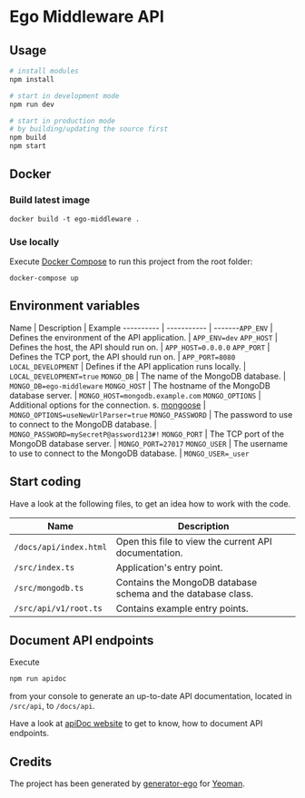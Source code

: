 # Ego Middleware API

## Usage

```bash
# install modules
npm install

# start in development mode
npm run dev

# start in production mode
# by building/updating the source first
npm build
npm start
```

## Docker

### Build latest image

```
docker build -t ego-middleware .
```

### Use locally

Execute [Docker Compose](https://docs.docker.com/compose/) to run this project from the root folder:

```
docker-compose up
```

## Environment variables

Name       | Description | Example
---------- | ----------- | -------`APP_ENV` | Defines the environment of the API application. | `APP_ENV=dev`
`APP_HOST` | Defines the host, the API should run on. | `APP_HOST=0.0.0.0`
`APP_PORT` | Defines the TCP port, the API should run on. | `APP_PORT=8080`
`LOCAL_DEVELOPMENT` | Defines if the API application runs locally. | `LOCAL_DEVELOPMENT=true`
`MONGO_DB` | The name of the MongoDB database. | `MONGO_DB=ego-middleware`
`MONGO_HOST` | The hostname of the MongoDB database server. | `MONGO_HOST=mongodb.example.com`
`MONGO_OPTIONS` | Additional options for the connection. s. [mongoose](https://mongoosejs.com/) | `MONGO_OPTIONS=useNewUrlParser=true`
`MONGO_PASSWORD` | The password to use to connect to the MongoDB database. | `MONGO_PASSWORD=mySecretP@assword123#!`
`MONGO_PORT` | The TCP port of the MongoDB database server. | `MONGO_PORT=27017`
`MONGO_USER` | The username to use to connect to the MongoDB database. | `MONGO_USER=_user`

## Start coding

Have a look at the following files, to get an idea how to work with the code.

Name       | Description
---------- | -----------
`/docs/api/index.html` | Open this file to view the current API documentation.
`/src/index.ts` | Application's entry point.
`/src/mongodb.ts` | Contains the MongoDB database schema and the database class.
`/src/api/v1/root.ts` | Contains example entry points.

## Document API endpoints

Execute

```bash
npm run apidoc
```

from your console to generate an up-to-date API documentation, located in `/src/api`, to `/docs/api`.

Have a look at [apiDoc website](http://apidocjs.com/) to get to know, how to document API endpoints.

## Credits

The project has been generated by [generator-ego](https://github.com/egodigital/generator-ego) for [Yeoman](http://yeoman.io/).
